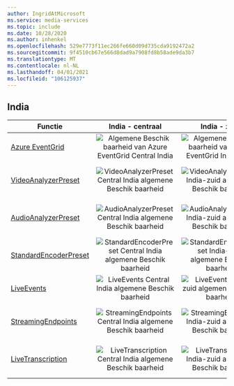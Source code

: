 ```yaml
---
author: IngridAtMicrosoft
ms.service: media-services
ms.topic: include
ms.date: 10/28/2020
ms.author: inhenkel
ms.openlocfilehash: 529e7773f11ec266fe660d09d735cda9192472a2
ms.sourcegitcommit: 9f4510cb67e566d8dad9a7908fd8b58ade9da3b7
ms.translationtype: MT
ms.contentlocale: nl-NL
ms.lasthandoff: 04/01/2021
ms.locfileid: "106125937"
---
```

<!--Feature availability in region-->
## <a name="india"></a>India

| Functie | India - centraal | India - zuid | India - west |
| --- | :---: | :---: | :---: |
| [Azure EventGrid](../monitoring/reacting-to-media-services-events.md) |![Algemene Beschik baarheid van Azure EventGrid Central India](../media/azure-clouds-regions/ga.svg)  |![Algemene Beschik baarheid van Azure EventGrid India-zuid](../media/azure-clouds-regions/ga.svg) |![Algemene Beschik baarheid voor Azure EventGrid West-India](../media/azure-clouds-regions/ga.svg)  |
| [VideoAnalyzerPreset](../analyze-video-audio-files-concept.md) |![VideoAnalyzerPreset Central India algemene Beschik baarheid](../media/azure-clouds-regions/ga.svg)  | ![VideoAnalyzerPreset India-zuid algemene Beschik baarheid](../media/azure-clouds-regions/ga.svg) |![Algemene Beschik baarheid voor VideoAnalyzerPreset West-India](../media/azure-clouds-regions/ga.svg)  |
| [AudioAnalyzerPreset](../analyze-video-audio-files-concept.md) |![AudioAnalyzerPreset Central India algemene Beschik baarheid](../media/azure-clouds-regions/ga.svg)  | ![AudioAnalyzerPreset India-zuid algemene Beschik baarheid](../media/azure-clouds-regions/ga.svg) |![Algemene Beschik baarheid voor AudioAnalyzerPreset West-India](../media/azure-clouds-regions/ga.svg)  |
| [StandardEncoderPreset](../encode-concept.md) |![StandardEncoderPreset Central India algemene Beschik baarheid](../media/azure-clouds-regions/ga.svg)  | ![StandardEncoderPreset India-zuid algemene Beschik baarheid](../media/azure-clouds-regions/ga.svg) | ![Algemene Beschik baarheid voor StandardEncoderPreset West-India](../media/azure-clouds-regions/ga.svg)  |
| [LiveEvents](../stream-live-streaming-concept.md) |![LiveEvents Central India algemene Beschik baarheid](../media/azure-clouds-regions/ga.svg)  | ![LiveEvents India-zuid algemene Beschik baarheid](../media/azure-clouds-regions/ga.svg) | ![Algemene Beschik baarheid voor LiveEvents West-India](../media/azure-clouds-regions/ga.svg) |
| [StreamingEndpoints](../streaming-endpoint-concept.md) |![StreamingEndpoints Central India algemene Beschik baarheid](../media/azure-clouds-regions/ga.svg) | ![StreamingEndpoints India-zuid algemene Beschik baarheid](../media/azure-clouds-regions/ga.svg) |![Algemene Beschik baarheid voor StreamingEndpoints West-India](../media/azure-clouds-regions/ga.svg) |
| [LiveTranscription](../live-event-live-transcription-how-to.md) |![LiveTranscription Central India algemene Beschik baarheid](../media/azure-clouds-regions/ga.svg) |![LiveTranscription India-zuid algemene Beschik baarheid](../media/azure-clouds-regions/ga.svg) | ![Algemene Beschik baarheid voor LiveTranscription West-India](../media/azure-clouds-regions/ga.svg)  |
